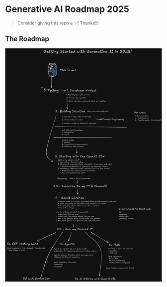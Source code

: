 # Generative AI Roadmap 2025

> Consider giving this repo a ✨! Thanks!!!

## The Roadmap

![Generative AI Roadmap 2025](./The%20roadmap.png)
